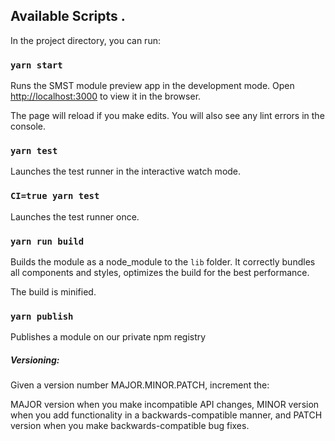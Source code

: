 ## Available Scripts .

In the project directory, you can run:

### `yarn start`

Runs the SMST module preview app in the development mode.
Open [http://localhost:3000](http://localhost:3000) to view it in the browser.

The page will reload if you make edits.
You will also see any lint errors in the console.

### `yarn test`

Launches the test runner in the interactive watch mode.

### `CI=true yarn test`

Launches the test runner once.

### `yarn run build`

Builds the module as a node_module to the `lib` folder.
It correctly bundles all components and styles, optimizes the build for the best performance.

The build is minified.

### `yarn publish`

Publishes a module on our private npm registry

##### Versioning:

Given a version number MAJOR.MINOR.PATCH, increment the:

MAJOR version when you make incompatible API changes,
MINOR version when you add functionality in a backwards-compatible manner, and
PATCH version when you make backwards-compatible bug fixes.

